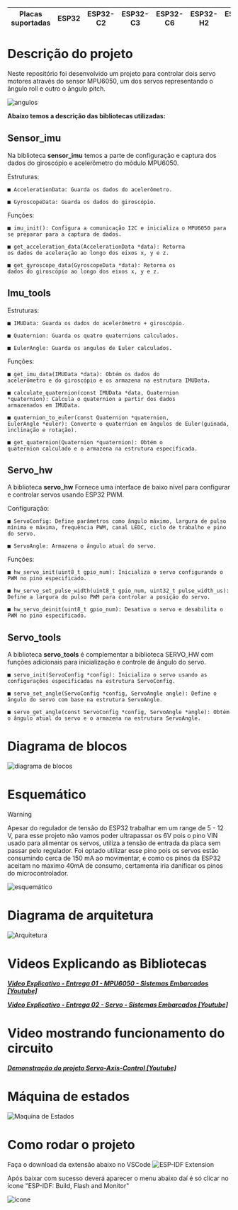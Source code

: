 | Placas suportadas | ESP32 | ESP32-C2 | ESP32-C3 | ESP32-C6 | ESP32-H2 | ESP32-S2 | ESP32-S3 |
| ----------------- | ----- | -------- | -------- | -------- | -------- | -------- | -------- |
# Descrição do projeto
Neste repositório foi desenvolvido um projeto para controlar dois servo motores através do sensor MPU6050, um dos servos representando o ângulo roll e outro o ângulo pitch.

![angulos](images/pitch_roll.png)

**Abaixo temos a descrição das bibliotecas utilizadas:**

## Sensor_imu 

Na biblioteca **sensor_imu** temos a parte de configuração e captura dos dados do giroscópio e acelerômetro do módulo MPU6050.

Estruturas:

```
■ AccelerationData: Guarda os dados do acelerômetro.

■ GyroscopeData: Guarda os dados do giroscópio.
```

Funções:

```
■ imu_init(): Configura a comunicação I2C e inicializa o MPU6050 para se preparar para a captura de dados.

■ get_acceleration_data(AccelerationData *data): Retorna
os dados de aceleração ao longo dos eixos x, y e z.

■ get_gyroscope_data(GyroscopeData *data): Retorna os
dados do giroscópio ao longo dos eixos x, y e z.
```
## Imu_tools
Estruturas:

```
■ IMUData: Guarda os dados do acelerômetro + giroscópio.

■ Quaternion: Guarda os quatro quaternions calculados.

■ EulerAngle: Guarda os angulos de Euler calculados.
```

Funções:

```
■ get_imu_data(IMUData *data): Obtém os dados do
acelerômetro e do giroscópio e os armazena na estrutura IMUData.

■ calculate_quaternion(const IMUData *data, Quaternion
*quaternion): Calcula o quaternion a partir dos dados
armazenados em IMUData.

■ quaternion_to_euler(const Quaternion *quaternion,
EulerAngle *euler): Converte o quaternion em ângulos de Euler(guinada, inclinação e rotação).

■ get_quaternion(Quaternion *quaternion): Obtém o
quaternion calculado e o armazena na estrutura especificada.
```


## Servo_hw
A biblioteca **servo_hw** Fornece uma interface de baixo nível para configurar e controlar servos usando ESP32 PWM.

Configuração:  

```
■ ServoConfig: Define parâmetros como ângulo máximo, largura de pulso mínima e máxima, frequência PWM, canal LEDC, ciclo de trabalho e pino do servo.

■ ServoAngle: Armazena o ângulo atual do servo.
```

Funções:
```
■ hw_servo_init(uint8_t gpio_num): Inicializa o servo configurando o PWM no pino especificado.

■ hw_servo_set_pulse_width(uint8_t gpio_num, uint32_t pulse_width_us): Define a largura do pulso PWM para controlar a posição do servo.

■ hw_servo_deinit(uint8_t gpio_num): Desativa o servo e desabilita o PWM no pino especificado.
``` 

## Servo_tools
A biblioteca **servo_tools** é complementar a biblioteca SERVO_HW com funções adicionais para inicialização e controle de ângulo do servo.

```
■ servo_init(ServoConfig *config): Inicializa o servo usando as configurações especificadas na estrutura ServoConfig.

■ servo_set_angle(ServoConfig *config, ServoAngle angle): Define o ângulo do servo com base na estrutura ServoAngle.

■ servo_get_angle(const ServoConfig *config, ServoAngle *angle): Obtém o ângulo atual do servo e o armazena na estrutura ServoAngle.
```


# Diagrama de blocos
![diagrama de blocos](images/block_diagram.png)  

# Esquemático

> [!WARNING]  
> Apesar do regulador de tensão do ESP32 trabalhar em um range de 5 - 12 V, para esse projeto não vamos poder ultrapassar os 6V pois o pino VIN usado para alimentar os servos, utiliza a tensão de entrada da placa sem passar pelo regulador. Foi optado utilizar esse pino pois os servos estão consumindo cerca de 150 mA ao movimentar, e como os pinos da ESP32 aceitam no maximo 40mA de consumo, certamenta iria danificar os pinos do microcontrolador.


![esquemático](images/esquematico.png)

# Diagrama de arquitetura
![Arquitetura](images/Diagrama.jpeg)

# Videos Explicando as Bibliotecas
***[Video Explicativo - Entrega 01 - MPU6050 - Sistemas Embarcados [Youtube]](https://www.youtube.com/watch?v=z6EThjjiCBM)***


***[Video Explicativo - Entrega 02 - Servo - Sistemas Embarcados [Youtube]](https://www.youtube.com/watch?v=dHcb04kcQVU)***

# Video mostrando funcionamento do circuito

***[Demonstração do projeto Servo-Axis-Control [Youtube]](https://youtube.com/shorts/DxNH4GY1BXM?feature=share)***

# Máquina de estados
![Maquina de Estados](images/state_machine.png)

# Como rodar o projeto
Faça o download da extensão abaixo no VSCode
![ESP-IDF Extension](images/extension.png)  

Após baixar com sucesso deverá aparecer o menu abaixo daí é só clicar no ícone "ESP-IDF: Build, Flash and Monitor"  

![icone](images/icone.png)







